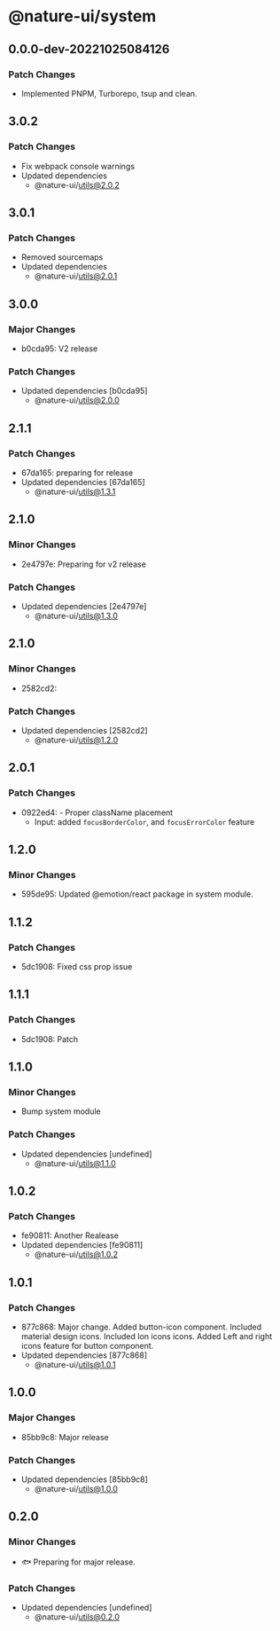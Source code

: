 # @nature-ui/system

## 0.0.0-dev-20221025084126

### Patch Changes

- Implemented PNPM, Turborepo, tsup and clean.

## 3.0.2

### Patch Changes

- Fix webpack console warnings
- Updated dependencies
  - @nature-ui/utils@2.0.2

## 3.0.1

### Patch Changes

- Removed sourcemaps
- Updated dependencies
  - @nature-ui/utils@2.0.1

## 3.0.0

### Major Changes

- b0cda95: V2 release

### Patch Changes

- Updated dependencies [b0cda95]
  - @nature-ui/utils@2.0.0

## 2.1.1

### Patch Changes

- 67da165: preparing for release
- Updated dependencies [67da165]
  - @nature-ui/utils@1.3.1

## 2.1.0

### Minor Changes

- 2e4797e: Preparing for v2 release

### Patch Changes

- Updated dependencies [2e4797e]
  - @nature-ui/utils@1.3.0

## 2.1.0

### Minor Changes

- 2582cd2:

### Patch Changes

- Updated dependencies [2582cd2]
  - @nature-ui/utils@1.2.0

## 2.0.1

### Patch Changes

- 0922ed4: - Proper className placement
  - Input: added `focusBorderColor`, and `focusErrorColor` feature

## 1.2.0

### Minor Changes

- 595de95: Updated @emotion/react package in system module.

## 1.1.2

### Patch Changes

- 5dc1908: Fixed css prop issue

## 1.1.1

### Patch Changes

- 5dc1908: Patch

## 1.1.0

### Minor Changes

- Bump system module

### Patch Changes

- Updated dependencies [undefined]
  - @nature-ui/utils@1.1.0

## 1.0.2

### Patch Changes

- fe90811: Another Realease
- Updated dependencies [fe90811]
  - @nature-ui/utils@1.0.2

## 1.0.1

### Patch Changes

- 877c868: Major change. Added button-icon component. Included material design
  icons. Included Ion icons icons. Added Left and right icons feature for button
  component.
- Updated dependencies [877c868]
  - @nature-ui/utils@1.0.1

## 1.0.0

### Major Changes

- 85bb9c8: Major release

### Patch Changes

- Updated dependencies [85bb9c8]
  - @nature-ui/utils@1.0.0

## 0.2.0

### Minor Changes

- 🐟 Preparing for major release.

### Patch Changes

- Updated dependencies [undefined]
  - @nature-ui/utils@0.2.0
